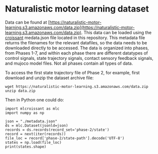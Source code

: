 # Naturalistic motor learning dataset

Data can be found at [https://naturalistic-motor-learning.s3.amazonaws.com/data.zip](https://naturalistic-motor-learning.s3.amazonaws.com/data.zip). This data can be loaded using the [croissant](https://github.com/mlcommons/croissant) medata.json file located in this repository. This metadata file returns the filenames for the relevant datafiles, so the data needs to be downloaded directly to be accessed. The data is organized into phases, from Phases 1-7, and within each phase there are different datatypes of control signals, state trajectory signals, contact sensory feedback signals, and mujoco model files. Not all phases contain all types of data.

To access the first state trajectory file of Phase 2, for example, first download and unzip the dataset archive file:

```
wget https://naturalistic-motor-learning.s3.amazonaws.com/data.zip
unzip data.zip
```

Then in Python one could do:

```
import mlcroissant as mlc
import numpy as np

json = "./metadata.json"
ds = mlc.Dataset(jsonld=json)
records = ds.records(record_set='phase-2/state')
record = next(iter(records))
file_loc = record['phase-2/state-path'].decode('UTF-8')
states = np.load(file_loc)
print(states.shape)
```
